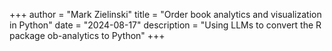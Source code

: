 +++
author = "Mark Zielinski"
title = "Order book analytics and visualization in Python"
date = "2024-08-17"
description = "Using LLMs to convert the R package ob-analytics to Python"
+++

